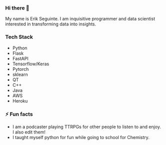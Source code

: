 ### Hi there 👋

<!--
**ErikSeguinte/ErikSeguinte** is a ✨ _special_ ✨ repository because its `README.md` (this file) appears on your GitHub profile.

Here are some ideas to get you started:

- 🔭 I’m currently working on ...
- 🌱 I’m currently learning ...
- 👯 I’m looking to collaborate on ...
- 🤔 I’m looking for help with ...
- 💬 Ask me about ...
- 📫 How to reach me: ...
- 😄 Pronouns: ...
- ⚡ Fun fact: ...
-->

My name is Erik Seguinte. I am inquisitive programmer and data scientist interested in transforming data into insights.

### Tech Stack
- Python
- Flask
- FastAPI
- Tensorflow/Keras
- Pytorch
- sklearn
- QT
- C++
- Java
- AWS
- Heroku

### ⚡ Fun facts
- I am a podcaster playing TTRPGs for other people to listen to and enjoy. I also edit them!
- I taught myself python for fun while going to school for Chemistry.
 
